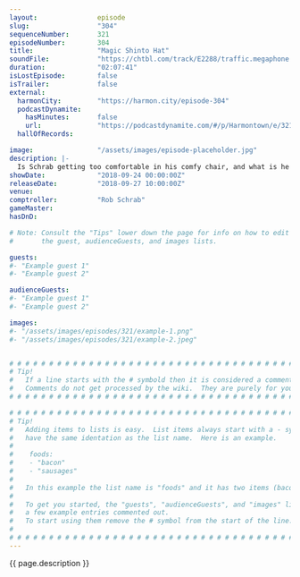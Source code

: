 ```yaml
---
layout:               episode
slug:                 "304"
sequenceNumber:       321
episodeNumber:        304
title:                "Magic Shinto Hat"
soundFile:            "https://chtbl.com/track/E2288/traffic.megaphone.fm/STA6586506051.mp3?updated=1596580673"
duration:             "02:07:41"
isLostEpisode:        false
isTrailer:            false
external:
  harmonCity:         "https://harmon.city/episode-304"
  podcastDynamite:
    hasMinutes:       false
    url:              "https://podcastdynamite.com/#/p/Harmontown/e/321/304"
  hallOfRecords:      

image:                "/assets/images/episode-placeholder.jpg"
description: |-
  Is Schrab getting too comfortable in his comfy chair, and what is he doing with his microphone? The role playing gang pivots to being potato farmers, but they get stuck on naming. Steve Levy is like a Lego.
showDate:             "2018-09-24 00:00:00Z"
releaseDate:          "2018-09-27 10:00:00Z"
venue:                
comptroller:          "Rob Schrab"
gameMaster:           
hasDnD:               

# Note: Consult the "Tips" lower down the page for info on how to edit
#       the guest, audienceGuests, and images lists.

guests:
#- "Example guest 1"
#- "Example guest 2"

audienceGuests:
#- "Example guest 1"
#- "Example guest 2"

images:
#- "/assets/images/episodes/321/example-1.png"
#- "/assets/images/episodes/321/example-2.jpeg"


# # # # # # # # # # # # # # # # # # # # # # # # # # # # # # # # # # # # # # # # # # # # #
# Tip!
#   If a line starts with the # symbold then it is considered a comment.
#   Comments do not get processed by the wiki.  They are purely for your information.
# # # # # # # # # # # # # # # # # # # # # # # # # # # # # # # # # # # # # # # # # # # # #

# # # # # # # # # # # # # # # # # # # # # # # # # # # # # # # # # # # # # # # # # # # # #
# Tip!
#   Adding items to lists is easy.  List items always start with a - symbol and have
#   have the same identation as the list name.  Here is an example.
#
#    foods:
#    - "bacon"
#    - "sausages"
#
#   In this example the list name is "foods" and it has two items (bacon, and sausages).
#
#   To get you started, the "guests", "audienceGuests", and "images" lists below have
#   a few example entries commented out.
#   To start using them remove the # symbol from the start of the line.
#
# # # # # # # # # # # # # # # # # # # # # # # # # # # # # # # # # # # # # # # # # # # # #
---
```


<!-- The episode description will be rendered here -->
{{ page.description }}

<!-- Add your content BELOW here -->
<!-- vvvvvvvvvvvvvvvvvvvvvvvvvvv -->




<!-- ^^^^^^^^^^^^^^^^^^^^^^^^^^^ -->
<!-- Add your content ABOVE here -->

<!-- The episode gallery will be rendered here -->